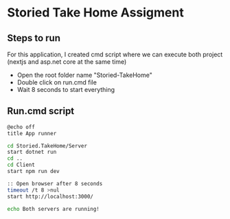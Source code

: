 # Storied Take Home Assigment

## Steps to run

For this application, I created cmd script where we can execute both project (nextjs and asp.net core at the same time)

- Open the root folder name "Storied-TakeHome"
- Double click on run.cmd file
- Wait 8 seconds to start everything

## Run.cmd script

```bash
@echo off
title App runner

cd Storied.TakeHome/Server
start dotnet run
cd ..
cd Client
start npm run dev

:: Open browser after 8 seconds
timeout /t 8 >nul
start http://localhost:3000/

echo Both servers are running!
```